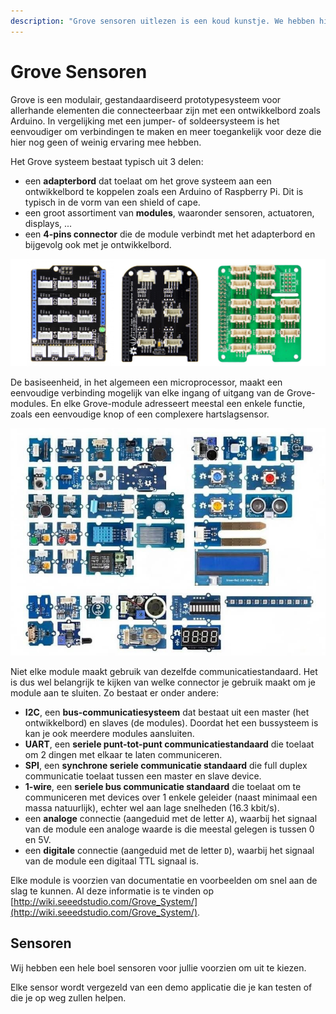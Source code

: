 ```yaml
---
description: "Grove sensoren uitlezen is een koud kunstje. We hebben hier voor jullie een aantal sensoren voorzien met bijhorende starter sketches. Op deze manier kan je heel snel aan de slag."
---
```


# Grove Sensoren

Grove is een modulair, gestandaardiseerd prototypesysteem voor allerhande elementen die connecteerbaar zijn met een ontwikkelbord zoals Arduino. In vergelijking met een jumper- of soldeersysteem is het eenvoudiger om verbindingen te maken en meer toegankelijk voor deze die hier nog geen of weinig ervaring mee hebben.

Het Grove systeem bestaat typisch uit 3 delen:

* een **adapterbord** dat toelaat om het grove systeem aan een ontwikkelbord te koppelen zoals een Arduino of Raspberry Pi. Dit is typisch in de vorm van een shield of cape.
* een groot assortiment van **modules**, waaronder sensoren, actuatoren, displays, ...
* een **4-pins connector** die de module verbindt met het adapterbord en bijgevolg ook met je ontwikkelbord.

![Adapterborden](./img/boards.png)

De basiseenheid, in het algemeen een microprocessor, maakt een eenvoudige verbinding mogelijk van elke ingang of uitgang van de Grove-modules. En elke Grove-module adresseert meestal een enkele functie, zoals een eenvoudige knop of een complexere hartslagsensor.

![Modules](./img/grove_modules.jpg)

Niet elke module maakt gebruik van dezelfde communicatiestandaard. Het is dus wel belangrijk te kijken van welke connector je gebruik maakt om je module aan te sluiten. Zo bestaat er onder andere:

* **I2C**, een **bus-communicatiesysteem** dat bestaat uit een master (het ontwikkelbord) en slaves (de modules). Doordat het een bussysteem is kan je ook meerdere modules aansluiten.
* **UART**, een **seriele punt-tot-punt communicatiestandaard** die toelaat om 2 dingen met elkaar te laten communiceren.
* **SPI**, een **synchrone seriele communicatie standaard** die full duplex communicatie toelaat tussen een master en slave device.
* **1-wire**, een **seriele bus communicatie standaard** die toelaat om te communiceren met devices over 1 enkele geleider (naast minimaal een massa natuurlijk), echter wel aan lage snelheden (16.3 kbit/s).
* een **analoge** connectie (aangeduid met de letter `A`), waarbij het signaal van de module een analoge waarde is die meestal gelegen is tussen 0 en 5V.
* een **digitale** connectie (aangeduid met de letter `D`), waarbij het signaal van de module een digitaal TTL signaal is.

Elke module is voorzien van documentatie en voorbeelden om snel aan de slag te kunnen. Al deze informatie is te vinden op [http://wiki.seeedstudio.com/Grove_System/](http://wiki.seeedstudio.com/Grove_System/).

## Sensoren

Wij hebben een hele boel sensoren voor jullie voorzien om uit te kiezen.

Elke sensor wordt vergezeld van een demo applicatie die je kan testen of die je op weg zullen helpen.
